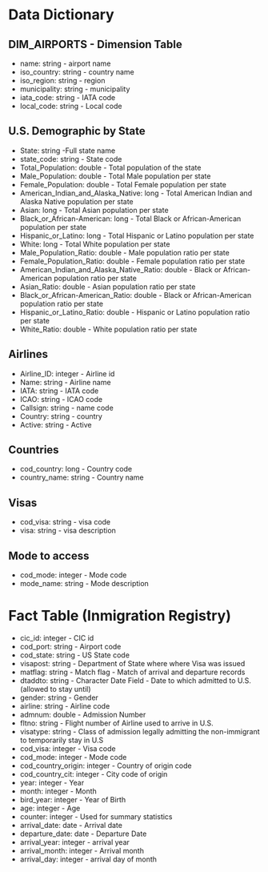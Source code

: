 
# Data Dictionary

## DIM_AIRPORTS - Dimension Table
 * name: string - airport name
 * iso_country: string - country name
 * iso_region: string - region 
 * municipality: string - municipality
 * iata_code: string - IATA code
 * local_code: string - Local code
 
## U.S. Demographic by State
 * State: string -Full state name
 * state_code: string - State code
 * Total_Population: double - Total population of the state
 * Male_Population: double - Total Male population per state
 * Female_Population: double - Total Female population per state
 * American_Indian_and_Alaska_Native: long - Total American Indian and Alaska Native population per state
 * Asian: long - Total Asian population per state
 * Black_or_African-American: long - Total Black or African-American population per state
 * Hispanic_or_Latino: long - Total Hispanic or Latino population per state 
 * White: long - Total White population per state 
 * Male_Population_Ratio: double - Male population ratio per state
 * Female_Population_Ratio: double - Female population ratio per state
 * American_Indian_and_Alaska_Native_Ratio: double - Black or African-American population ratio per state
 * Asian_Ratio: double - Asian population ratio per state
 * Black_or_African-American_Ratio: double - Black or African-American population ratio per state
 * Hispanic_or_Latino_Ratio: double - Hispanic or Latino population ratio per state 
 * White_Ratio: double - White population ratio per state 
 
## Airlines
 * Airline_ID: integer - Airline id
 * Name: string - Airline name
 * IATA: string - IATA code
 * ICAO: string - ICAO code
 * Callsign: string - name code
 * Country: string - country
 * Active: string - Active

## Countries
 * cod_country: long - Country code
 * country_name: string - Country name
 

## Visas
 * cod_visa: string - visa code
 * visa: string - visa description
 
## Mode to access
 * cod_mode: integer - Mode code
 * mode_name: string - Mode description


# Fact Table (Inmigration Registry)
 * cic_id: integer - CIC id
 * cod_port: string - Airport code
 * cod_state: string - US State code
 * visapost: string - Department of State where where Visa was issued
 * matflag: string - Match flag - Match of arrival and departure records
 * dtaddto: string - Character Date Field - Date to which admitted to U.S. (allowed to stay until)
 * gender: string - Gender
 * airline: string - Airline code
 * admnum: double - Admission Number
 * fltno: string - Flight number of Airline used to arrive in U.S.
 * visatype: string - Class of admission legally admitting the non-immigrant to temporarily stay in U.S
 * cod_visa: integer - Visa code
 * cod_mode: integer - Mode code
 * cod_country_origin: integer - Country of origin code
 * cod_country_cit: integer - City code of origin
 * year: integer - Year
 * month: integer - Month
 * bird_year: integer - Year of Birth
 * age: integer - Age
 * counter: integer - Used for summary statistics
 * arrival_date: date - Arrival date
 * departure_date: date - Departure Date
 * arrival_year: integer - arrival year
 * arrival_month: integer - Arrival month
 * arrival_day: integer - arrival day of month